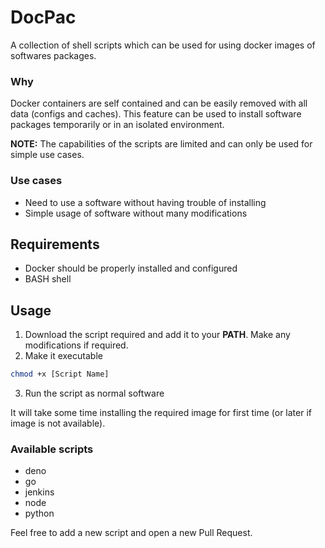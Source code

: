 # DocPac

A collection of shell scripts which can be used for using docker images of softwares packages.

### Why

Docker containers are self contained and can be easily removed with all data (configs and caches).
This feature can be used to install software packages temporarily or in an isolated environment.

**NOTE:** The capabilities of the scripts are limited and can only be used for simple use cases.

### Use cases

- Need to use a software without having trouble of installing
- Simple usage of software without many modifications

## Requirements

- Docker should be properly installed and configured
- BASH shell

## Usage

1. Download the script required and add it to your **PATH**. Make any modifications if required.
2. Make it executable
```bash
chmod +x [Script Name]
```
3. Run the script as normal software

It will take some time installing the required image for first time (or later if image is not available).

### Available scripts

+ deno
+ go
+ jenkins
+ node
+ python

Feel free to add a new script and open a new Pull Request.